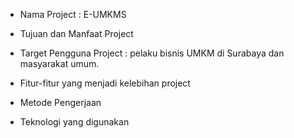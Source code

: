 - Nama Project : E-UMKMS

- Tujuan dan Manfaat Project

- Target Pengguna Project : pelaku bisnis UMKM di Surabaya dan masyarakat umum.

- Fitur-fitur yang menjadi kelebihan project

- Metode Pengerjaan

- Teknologi yang digunakan